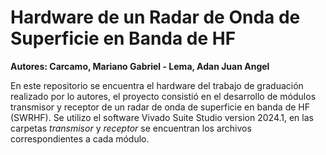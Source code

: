 # Hardware de un Radar de Onda de Superficie en Banda de HF
**Autores: Carcamo, Mariano Gabriel - Lema, Adan Juan Angel**

En este repositorio se encuentra el hardware del trabajo de graduación realizado por lo autores, el proyecto consistió en el desarrollo de módulos transmisor y receptor de un radar de onda de superficie en banda de HF (SWRHF). Se utilizo el software Vivado Suite Studio version 2024.1, en las carpetas *transmisor* y *receptor* se encuentran los archivos
correspondientes a cada módulo.